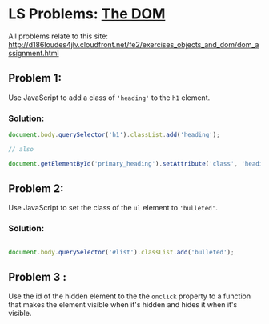 # LS Problems: [The DOM](https://launchschool.com/lessons/bcf52647/assignments/1be169fe)

All problems relate to this site: http://d186loudes4jlv.cloudfront.net/fe2/exercises_objects_and_dom/dom_assignment.html

## Problem 1:

Use JavaScript to add a class of `'heading'` to the `h1` element.

### Solution:

```javascript
document.body.querySelector('h1').classList.add('heading');

// also

document.getElementById('primary_heading').setAttribute('class', 'heading');
```

## Problem 2:

Use JavaScript to set the class of the `ul` element to `'bulleted'`.

### Solution:

```javascript

document.body.querySelector('#list').classList.add('bulleted');
```

## Problem 3 :

Use the id of the hidden element to the the `onclick` property to a function that makes the element visible when it's hidden and hides it when it's visible.
